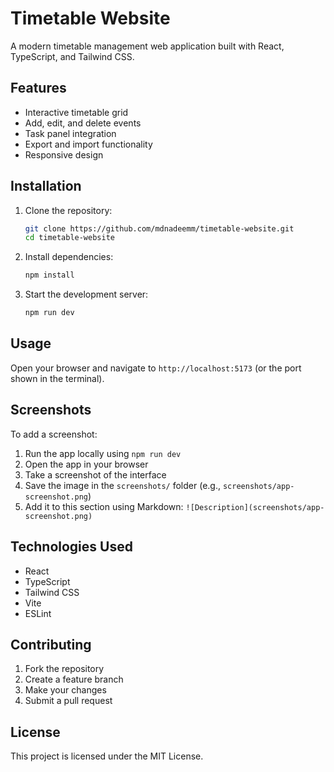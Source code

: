 # Timetable Website

A modern timetable management web application built with React, TypeScript, and Tailwind CSS.

## Features

- Interactive timetable grid
- Add, edit, and delete events
- Task panel integration
- Export and import functionality
- Responsive design

## Installation

1. Clone the repository:
   ```bash
   git clone https://github.com/mdnadeemm/timetable-website.git
   cd timetable-website
   ```

2. Install dependencies:
   ```bash
   npm install
   ```

3. Start the development server:
   ```bash
   npm run dev
   ```

## Usage

Open your browser and navigate to `http://localhost:5173` (or the port shown in the terminal).

## Screenshots

<!-- Add your screenshots here -->
<!-- Example: ![Timetable View](screenshots/timetable.png) -->

To add a screenshot:
1. Run the app locally using `npm run dev`
2. Open the app in your browser
3. Take a screenshot of the interface
4. Save the image in the `screenshots/` folder (e.g., `screenshots/app-screenshot.png`)
5. Add it to this section using Markdown: `![Description](screenshots/app-screenshot.png)`

## Technologies Used

- React
- TypeScript
- Tailwind CSS
- Vite
- ESLint

## Contributing

1. Fork the repository
2. Create a feature branch
3. Make your changes
4. Submit a pull request

## License

This project is licensed under the MIT License.